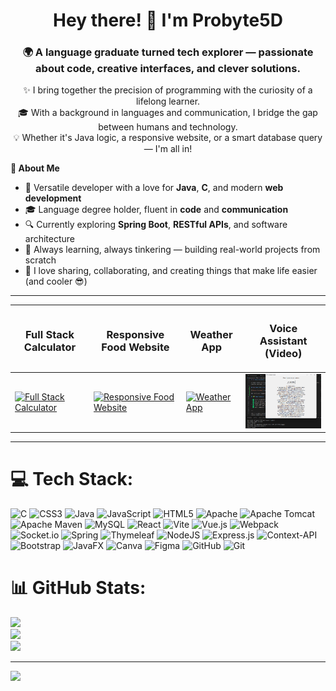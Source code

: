 <h1 align="center">Hey there! 👋 I'm Probyte5D</h1>
<h3 align="center">🌍 A language graduate turned tech explorer — passionate about code, creative interfaces, and clever solutions.</h3>
<p align="center">
✨ I bring together the precision of programming with the curiosity of a lifelong learner.<br>
🎓 With a background in languages and communication, I bridge the gap between humans and technology.<br>
💡 Whether it's Java logic, a responsive website, or a smart database query — I'm all in!
</p>

<strong>🚀 About Me</strong>

- 💼 Versatile developer with a love for **Java**, **C**, and modern **web development**  
- 🎓 Language degree holder, fluent in **code** and **communication**  
- 🔍 Currently exploring **Spring Boot**, **RESTful APIs**, and software architecture  
- 🧠 Always learning, always tinkering — building real-world projects from scratch  
- 🤝 I love sharing, collaborating, and creating things that make life easier (and cooler 😎)  

---

| <h3 align="center">Full Stack Calculator</h3> | <h3 align="center">Responsive Food Website</h3> | <h3 align="center">Weather App</h3> | <h3 align="center">Voice Assistant (Video)</h3> |
| --- | --- | --- | --- |
| <a href="https://github.com/Probyte5D/Calcolatrice-FullStack_Java_React" target="_blank"><img src="https://github.com/Probyte5D/Calcolatrice-FullStack_Java_React/raw/master/images/gifCalcolatrice.gif" width="200px" alt="Full Stack Calculator"/></a> | <a href="https://github.com/Probyte5D/ResponsiveFoodWebsite" target="_blank"><img src="https://github.com/Probyte5D/ResponsiveFoodWebsite/raw/master/Images/gif.gif" width="200px" alt="Responsive Food Website"/></a> | <a href="https://github.com/Probyte5D/WeatherApp" target="_blank"><img src="https://github.com/Probyte5D/WeatherApp/raw/master/images/gif.gif" width="200px" alt="Weather App"/></a> | <a href="https://vimeo.com/1082139013/e7f5d5412c" target="_blank"><img src="https://github.com/Probyte5D/voiceAssistant/raw/master/images/voice-thumbnail.png" width="200px" alt="Voice Assistant Video"/></a> |

---

# 💻 Tech Stack:
![C](https://img.shields.io/badge/c-%2300599C.svg?style=for-the-badge&logo=c&logoColor=white) ![CSS3](https://img.shields.io/badge/css3-%231572B6.svg?style=for-the-badge&logo=css3&logoColor=white) ![Java](https://img.shields.io/badge/java-%23ED8B00.svg?style=for-the-badge&logo=openjdk&logoColor=white) ![JavaScript](https://img.shields.io/badge/javascript-%23323330.svg?style=for-the-badge&logo=javascript&logoColor=%23F7DF1E) ![HTML5](https://img.shields.io/badge/html5-%23E34F26.svg?style=for-the-badge&logo=html5&logoColor=white) ![Apache](https://img.shields.io/badge/apache-%23D42029.svg?style=for-the-badge&logo=apache&logoColor=white) ![Apache Tomcat](https://img.shields.io/badge/apache%20tomcat-%23F8DC75.svg?style=for-the-badge&logo=apache-tomcat&logoColor=black) ![Apache Maven](https://img.shields.io/badge/Apache%20Maven-C71A36?style=for-the-badge&logo=Apache%20Maven&logoColor=white) ![MySQL](https://img.shields.io/badge/mysql-4479A1.svg?style=for-the-badge&logo=mysql&logoColor=white) ![React](https://img.shields.io/badge/react-%2320232a.svg?style=for-the-badge&logo=react&logoColor=%2361DAFB) ![Vite](https://img.shields.io/badge/vite-%23646CFF.svg?style=for-the-badge&logo=vite&logoColor=white) ![Vue.js](https://img.shields.io/badge/vue.js-%2335495e.svg?style=for-the-badge&logo=vuedotjs&logoColor=%234FC08D) ![Webpack](https://img.shields.io/badge/webpack-%238DD6F9.svg?style=for-the-badge&logo=webpack&logoColor=black) ![Socket.io](https://img.shields.io/badge/Socket.io-black?style=for-the-badge&logo=socket.io&badgeColor=010101) ![Spring](https://img.shields.io/badge/spring-%236DB33F.svg?style=for-the-badge&logo=spring&logoColor=white) ![Thymeleaf](https://img.shields.io/badge/Thymeleaf-%23005C0F.svg?style=for-the-badge&logo=Thymeleaf&logoColor=white) ![NodeJS](https://img.shields.io/badge/node.js-6DA55F?style=for-the-badge&logo=node.js&logoColor=white) ![Express.js](https://img.shields.io/badge/express.js-%23404d59.svg?style=for-the-badge&logo=express&logoColor=%2361DAFB) ![Context-API](https://img.shields.io/badge/Context--Api-000000?style=for-the-badge&logo=react) ![Bootstrap](https://img.shields.io/badge/bootstrap-%238511FA.svg?style=for-the-badge&logo=bootstrap&logoColor=white) ![JavaFX](https://img.shields.io/badge/javafx-%23FF0000.svg?style=for-the-badge&logo=javafx&logoColor=white) ![Canva](https://img.shields.io/badge/Canva-%2300C4CC.svg?style=for-the-badge&logo=Canva&logoColor=white) ![Figma](https://img.shields.io/badge/figma-%23F24E1E.svg?style=for-the-badge&logo=figma&logoColor=white) ![GitHub](https://img.shields.io/badge/github-%23121011.svg?style=for-the-badge&logo=github&logoColor=white) ![Git](https://img.shields.io/badge/git-%23F05033.svg?style=for-the-badge&logo=git&logoColor=white)

# 📊 GitHub Stats:
![](https://github-readme-stats.vercel.app/api?username=Probyte5D&theme=dark&hide_border=false&include_all_commits=false&count_private=false)<br/>
![](https://nirzak-streak-stats.vercel.app/?user=Probyte5D&theme=dark&hide_border=false)<br/>
![](https://github-readme-stats.vercel.app/api/top-langs/?username=Probyte5D&theme=dark&hide_border=false&include_all_commits=false&count_private=false&layout=compact)

---

[![](https://visitcount.itsvg.in/api?id=Probyte5D&icon=0&color=0)](https://visitcount.itsvg.in)

<!-- Proudly created with GPRM ( https://gprm.itsvg.in ) -->
